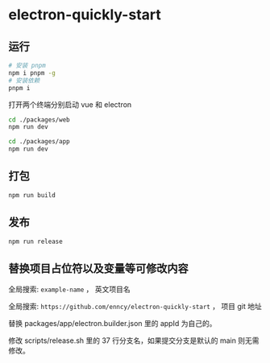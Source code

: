# electron-quickly-start

## 运行

```bash
# 安装 pnpm
npm i pnpm -g
# 安装依赖
pnpm i
```

打开两个终端分别启动 vue 和 electron

```bash
cd ./packages/web
npm run dev
```

```bash
cd ./packages/app
npm run dev
```

## 打包

```bash
npm run build
```

## 发布

```bash
npm run release
```

## 替换项目占位符以及变量等可修改内容

全局搜索: `example-name` ， 英文项目名

全局搜索: `https://github.com/enncy/electron-quickly-start` ， 项目 git 地址

替换 packages/app/electron.builder.json 里的 appId 为自己的。

修改 scripts/release.sh 里的 37 行分支名，如果提交分支是默认的 main 则无需修改。
